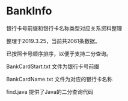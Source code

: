 # BankInfo
银行卡号前缀和银行卡名称类型对应关系资料整理

整理于2019.3.25，当前共2061条数据。

已按照卡号顺序排序，以便于支持二分查询。

BankCardStart.txt 文件为银行卡号前缀

BankCardName.txt 文件为对应的银行卡名称

find.java 提供了Java的二分查询代码
